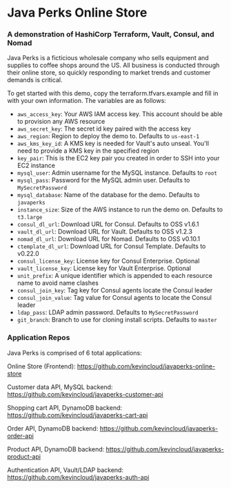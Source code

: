 # Java Perks Online Store

### A demonstration of HashiCorp Terraform, Vault, Consul, and Nomad

Java Perks is a ficticious wholesale company who sells equipment and supplies to coffee shops around the US. All business is conducted through their online store, so quickly responding to market trends and customer demands is critical.

To get started with this demo, copy the terraform.tfvars.example and fill in with your own information. The variables are as follows:

* `aws_access_key`: Your AWS IAM access key. This account should be able to provision any AWS resource
* `aws_secret_key`: The secret id key paired with the access key
* `aws_region`: Region to deploy the demo to. Defaults to `us-east-1`
* `aws_kms_key_id`: A KMS key is needed for Vault's auto unseal. You'll need to provide a KMS key in the specified region
* `key_pair`: This is the EC2 key pair you created in order to SSH into your EC2 instance
* `mysql_user`: Admin username for the MySQL instance. Defaults to `root`
* `mysql_pass`: Password for the MySQL admin user. Defaults to `MySecretPassword`
* `mysql_database`: Name of the database for the demo. Defaults to `javaperks`
* `instance_size`: Size of the AWS instance to run the demo on. Defaults to `t3.large`
* `consul_dl_url`: Download URL for Consul. Defaults to OSS v1.6.1
* `vault_dl_url`: Download URL for Vault. Defaults to OSS v1.2.3
* `nomad_dl_url`: Download URL for Nomad. Defaults to OSS v0.10.1
* `ctemplate_dl_url`: Download URL for Consul Template. Defaults to v0.22.0
* `consul_license_key`: License key for Consul Enterprise. Optional
* `vault_license_key`: License key for Vault Enterprise. Optional
* `unit_prefix`: A unique identifier which is appended to each resource name to avoid name clashes
* `consul_join_key`: Tag key for Consul agents locate the Consul leader
* `consul_join_value`: Tag value for Consul agents to locate the Consul leader
* `ldap_pass`: LDAP admin password. Defaults to `MySecretPassword`
* `git_branch`: Branch to use for cloning install scripts. Defaults to `master`

### Application Repos

Java Perks is comprised of 6 total applications:

Online Store (Frontend):
https://github.com/kevincloud/javaperks-online-store

Customer data API, MySQL backend:
https://github.com/kevincloud/javaperks-customer-api

Shopping cart API, DynamoDB backend:
https://github.com/kevincloud/javaperks-cart-api

Order API, DynamoDB backend:
https://github.com/kevincloud/javaperks-order-api

Product API, DynamoDB backend:
https://github.com/kevincloud/javaperks-product-api

Authentication API, Vault/LDAP backend:
https://github.com/kevincloud/javaperks-auth-api
